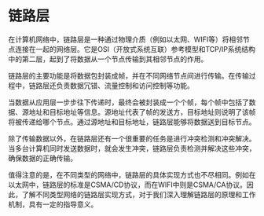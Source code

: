# 链路层

在计算机网络中，链路层是一种通过物理介质（例如以太网、WIFI等）将相邻节点连接在一起的网络层。它是OSI（开放式系统互联）参考模型和TCP/IP系统结构中的第二层，起到了将数据从一个节点传输到其相邻节点的作用。

链路层的主要功能是将数据包封装成帧，并在不同网络节点间进行传输。在传输过程中，链路层还负责数据冗错、流量控制和访问控制等功能。

当数据从应用层一步步往下传递时，最终会被封装成一个个帧，每个帧中包括了数据、源地址和目标地址等信息。源地址代表了帧的发送方，目标地址则说明了该帧将被传递给哪个节点。通过源地址和目标地址，链路层能够将数据送到目标节点。

除了传输数据以外，在链路层还有一个很重要的任务是进行冲突检测和冲突解决。当多台计算机同时发送数据时，就会发生冲突，链路层负责检测并解决这些冲突，确保数据的正确传输。

值得注意的是，在不同类型的网络中，链路层的具体实现方式也不尽相同。例如在以太网中，链路层的标准是CSMA/CD协议，而在WIFI中则是CSMA/CA协议。因此，了解不同类型网络的链路层实现方式，对于我们深入理解链路层的原理和工作机制，具有一定的指导意义。